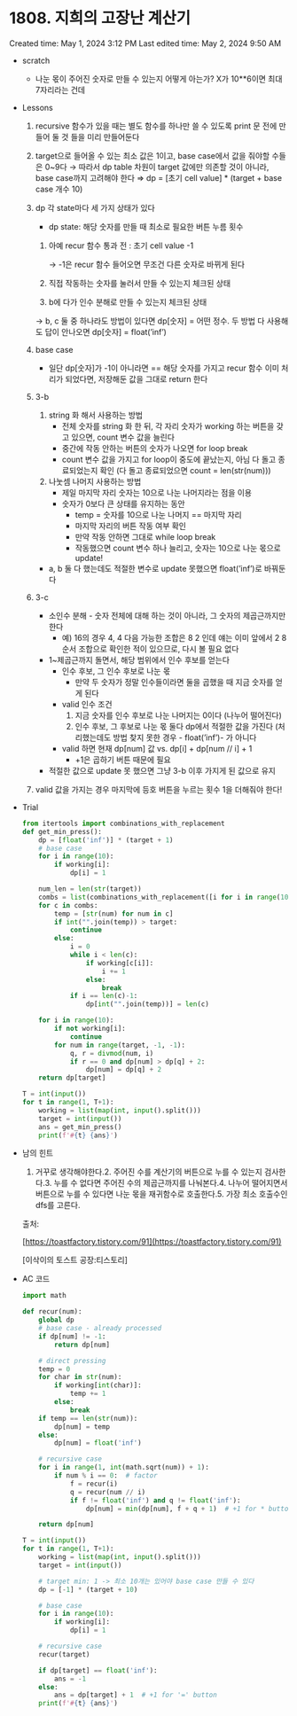 # 1808. 지희의 고장난 계산기

Created time: May 1, 2024 3:12 PM
Last edited time: May 2, 2024 9:50 AM

- scratch
    - 나눈 몫이 주어진 숫자로 만들 수 있는지 어떻게 아는가? X가 10**6이면 최대 7자리라는 건데
- Lessons
    1. recursive 함수가 있을 때는 별도 함수를 하나만 쓸 수 있도록 print 문 전에 만들어 둘 것 들을 미리 만들어둔다
    2. target으로 들어올 수 있는 최소 값은 1이고, base case에서 값을 줘야할 수들은 0~9다 → 따라서 dp table 차원이 target 값에만 의존할 것이 아니라, base case까지 고려해야 한다 ⇒ dp = [초기 cell value] * (target + base case 개수 10) 
    3. dp 각 state마다 세 가지 상태가 있다 
        - dp state: 해당 숫자를 만들 때 최소로 필요한 버튼 누름 횟수
        1. 아예 recur 함수 통과 전 : 초기 cell value -1 
            
            → -1은 recur 함수 들어오면 무조건 다른 숫자로 바뀌게 된다 
            
        2. 직접 작동하는 숫자를 눌러서 만들 수 있는지 체크된 상태 
        3. b에 다가 인수 분해로 만들 수 있는지 체크된 상태 
        
        → b, c 둘 중 하나라도 방법이 있다면 dp[숫자] = 어떤 정수. 두 방법 다 사용해도 답이 안나오면 dp[숫자] = float(’inf’) 
        
    4. base case 
        - 일단 dp[숫자]가 -1이 아니라면 == 해당 숫자를 가지고 recur 함수 이미 처리가 되었다면, 저장해둔 값을 그대로 return 한다
    5. 3-b
        1. string 화 해서 사용하는 방법
            - 전체 숫자를 string 화 한 뒤, 각 자리 숫자가 working 하는 버튼을 갖고 있으면, count 변수 값을 늘린다
            - 중간에 작동 안하는 버튼의 숫자가 나오면 for loop break
            - count 변수 값을 가지고 for loop이 중도에 끝났는지, 아님 다 돌고 종료되었는지 확인 (다 돌고 종료되었으면 count = len(str(num)))
        2. 나눗셈 나머지 사용하는 방법 
            - 제일 마지막 자리 숫자는 10으로 나눈 나머지라는 점을 이용
            - 숫자가 0보다 큰 상태를 유지하는 동안
                - temp = 숫자를 10으로 나눈 나머지 == 마지막 자리
                - 마지막 자리의 버튼 작동 여부 확인
                - 만약 작동 안하면 그대로 while loop break
                - 작동했으면 count 변수 하나 늘리고, 숫자는 10으로 나눈 몫으로 update!
        - a, b 둘 다 했는데도 적절한 변수로 update 못했으면 float(’inf’)로 바꿔둔다
    6. 3-c
        - 소인수 분해 - 숫자 전체에 대해 하는 것이 아니라, 그 숫자의 제곱근까지만 한다
            - 예) 16의 경우 4, 4 다음 가능한 조합은 8 2 인데 얘는 이미 앞에서 2 8 순서 조합으로 확인한 적이 있으므로, 다시 볼 필요 없다
        - 1~제곱근까지 돌면서, 해당 범위에서 인수 후보를 얻는다
            - 인수 후보, 그 인수 후보로 나눈 몫
                - 만약 두 숫자가 정말 인수들이라면 둘을 곱했을 때 지금 숫자를 얻게 된다
            - valid 인수 조건
                1. 지금 숫자를 인수 후보로 나눈 나머지는 0이다 (나누어 떨어진다) 
                2. 인수 후보, 그 후보로 나눈 몫 둘다 dp에서 적절한 값을 가진다 (처리했는데도 방법 찾지 못한 경우 - float(’inf’)- 가 아니다 
            - valid 하면 현재 dp[num] 값 vs. dp[i] + dp[num // i] + 1
                - +1은 곱하기 버튼 때문에 필요
        - 적절한 값으로 update 못 했으면 그냥 3-b 이후 가지게 된 값으로 유지
    7. valid 값을 가지는 경우 마지막에 등호 버튼을 누르는 횟수 1을 더해줘야 한다! 
- Trial
    
    ```python
    from itertools import combinations_with_replacement
    def get_min_press():
        dp = [float('inf')] * (target + 1)
        # base case
        for i in range(10):
            if working[i]:
                dp[i] = 1
    
        num_len = len(str(target))
        combs = list(combinations_with_replacement([i for i in range(10) if working[i]], num_len))
        for c in combs:
            temp = [str(num) for num in c]
            if int("".join(temp)) > target:
                continue
            else:
                i = 0
                while i < len(c):
                    if working[c[i]]:
                        i += 1
                    else:
                        break
                if i == len(c)-1:
                    dp[int("".join(temp))] = len(c)
    
        for i in range(10):
            if not working[i]:
                continue
            for num in range(target, -1, -1):
                q, r = divmod(num, i)
                if r == 0 and dp[num] > dp[q] + 2:
                    dp[num] = dp[q] + 2
        return dp[target]
    
    T = int(input())
    for t in range(1, T+1):
        working = list(map(int, input().split()))
        target = int(input())
        ans = get_min_press()
        print(f'#{t} {ans}')
    ```
    
- 남의 힌트
    
    1. 거꾸로 생각해야한다.2. 주어진 수를 계산기의 버튼으로 누를 수 있는지 검사한다.3. 누를 수 없다면 주어진 수의 제곱근까지를 나눠본다.4. 나누어 떨어지면서 버튼으로 누를 수 있다면 나눈 몫을 재귀함수로 호출한다.5. 가장 최소 호출수인 dfs를 고른다.
    
    출처:
    
    [https://toastfactory.tistory.com/91](https://toastfactory.tistory.com/91)
    
    [이삭이의 토스트 공장:티스토리]
    
- AC 코드
    
    ```python
    import math
    
    def recur(num):
        global dp
        # base case - already processed
        if dp[num] != -1:
            return dp[num]
    
        # direct pressing
        temp = 0
        for char in str(num):
            if working[int(char)]:
                temp += 1
            else:
                break
        if temp == len(str(num)):
            dp[num] = temp
        else:
            dp[num] = float('inf')
    
        # recursive case
        for i in range(1, int(math.sqrt(num)) + 1):
            if num % i == 0:  # factor
                f = recur(i)
                q = recur(num // i)
                if f != float('inf') and q != float('inf'):
                    dp[num] = min(dp[num], f + q + 1)  # +1 for * button
    
        return dp[num]
    
    T = int(input())
    for t in range(1, T+1):
        working = list(map(int, input().split()))
        target = int(input())
    
        # target min: 1 -> 최소 10개는 있어야 base case 만들 수 있다
        dp = [-1] * (target + 10)
    
        # base case
        for i in range(10):
            if working[i]:
                dp[i] = 1
    
        # recursive case
        recur(target)
    
        if dp[target] == float('inf'):
            ans = -1
        else:
            ans = dp[target] + 1  # +1 for '=' button
        print(f'#{t} {ans}')
    
    ```
